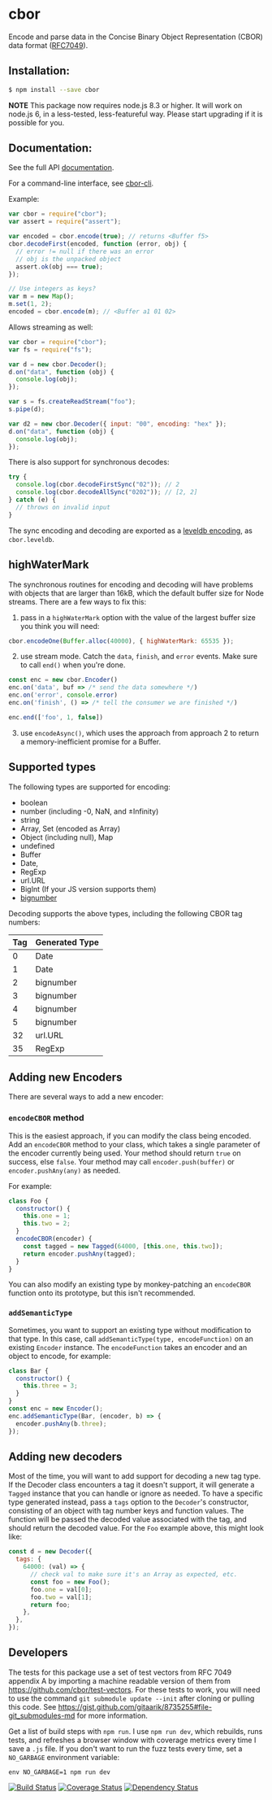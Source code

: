 # cbor

Encode and parse data in the Concise Binary Object Representation (CBOR) data format ([RFC7049](http://tools.ietf.org/html/rfc7049)).

## Installation:

```bash
$ npm install --save cbor
```

**NOTE**
This package now requires node.js 8.3 or higher. It will work on node.js 6, in
a less-tested, less-featureful way. Please start upgrading if it is possible
for you.

## Documentation:

See the full API [documentation](http://hildjj.github.io/node-cbor/).

For a command-line interface, see [cbor-cli](https://github.com/hildjj/node-cbor/tree/master/cli).

Example:

```javascript
var cbor = require("cbor");
var assert = require("assert");

var encoded = cbor.encode(true); // returns <Buffer f5>
cbor.decodeFirst(encoded, function (error, obj) {
  // error != null if there was an error
  // obj is the unpacked object
  assert.ok(obj === true);
});

// Use integers as keys?
var m = new Map();
m.set(1, 2);
encoded = cbor.encode(m); // <Buffer a1 01 02>
```

Allows streaming as well:

```javascript
var cbor = require("cbor");
var fs = require("fs");

var d = new cbor.Decoder();
d.on("data", function (obj) {
  console.log(obj);
});

var s = fs.createReadStream("foo");
s.pipe(d);

var d2 = new cbor.Decoder({ input: "00", encoding: "hex" });
d.on("data", function (obj) {
  console.log(obj);
});
```

There is also support for synchronous decodes:

```javascript
try {
  console.log(cbor.decodeFirstSync("02")); // 2
  console.log(cbor.decodeAllSync("0202")); // [2, 2]
} catch (e) {
  // throws on invalid input
}
```

The sync encoding and decoding are exported as a
[leveldb encoding](https://github.com/Level/levelup#custom_encodings), as
`cbor.leveldb`.

## highWaterMark

The synchronous routines for encoding and decoding will have problems with
objects that are larger than 16kB, which the default buffer size for Node
streams. There are a few ways to fix this:

1. pass in a `highWaterMark` option with the value of the largest buffer size you think you will need:

```javascript
cbor.encodeOne(Buffer.alloc(40000), { highWaterMark: 65535 });
```

2. use stream mode. Catch the `data`, `finish`, and `error` events. Make sure to call `end()` when you're done.

```javascript
const enc = new cbor.Encoder()
enc.on('data', buf => /* send the data somewhere */)
enc.on('error', console.error)
enc.on('finish', () => /* tell the consumer we are finished */)

enc.end(['foo', 1, false])
```

3. use `encodeAsync()`, which uses the approach from approach 2 to return a memory-inefficient promise for a Buffer.

## Supported types

The following types are supported for encoding:

- boolean
- number (including -0, NaN, and ±Infinity)
- string
- Array, Set (encoded as Array)
- Object (including null), Map
- undefined
- Buffer
- Date,
- RegExp
- url.URL
- BigInt (If your JS version supports them)
- [bignumber](https://github.com/MikeMcl/bignumber.js)

Decoding supports the above types, including the following CBOR tag numbers:

| Tag | Generated Type |
| --- | -------------- |
| 0   | Date           |
| 1   | Date           |
| 2   | bignumber      |
| 3   | bignumber      |
| 4   | bignumber      |
| 5   | bignumber      |
| 32  | url.URL        |
| 35  | RegExp         |

## Adding new Encoders

There are several ways to add a new encoder:

### `encodeCBOR` method

This is the easiest approach, if you can modify the class being encoded. Add an
`encodeCBOR` method to your class, which takes a single parameter of the encoder
currently being used. Your method should return `true` on success, else `false`.
Your method may call `encoder.push(buffer)` or `encoder.pushAny(any)` as needed.

For example:

```javascript
class Foo {
  constructor() {
    this.one = 1;
    this.two = 2;
  }
  encodeCBOR(encoder) {
    const tagged = new Tagged(64000, [this.one, this.two]);
    return encoder.pushAny(tagged);
  }
}
```

You can also modify an existing type by monkey-patching an `encodeCBOR` function
onto its prototype, but this isn't recommended.

### `addSemanticType`

Sometimes, you want to support an existing type without modification to that
type. In this case, call `addSemanticType(type, encodeFunction)` on an existing
`Encoder` instance. The `encodeFunction` takes an encoder and an object to
encode, for example:

```javascript
class Bar {
  constructor() {
    this.three = 3;
  }
}
const enc = new Encoder();
enc.addSemanticType(Bar, (encoder, b) => {
  encoder.pushAny(b.three);
});
```

## Adding new decoders

Most of the time, you will want to add support for decoding a new tag type. If
the Decoder class encounters a tag it doesn't support, it will generate a `Tagged`
instance that you can handle or ignore as needed. To have a specific type
generated instead, pass a `tags` option to the `Decoder`'s constructor, consisting
of an object with tag number keys and function values. The function will be
passed the decoded value associated with the tag, and should return the decoded
value. For the `Foo` example above, this might look like:

```javascript
const d = new Decoder({
  tags: {
    64000: (val) => {
      // check val to make sure it's an Array as expected, etc.
      const foo = new Foo();
      foo.one = val[0];
      foo.two = val[1];
      return foo;
    },
  },
});
```

## Developers

The tests for this package use a set of test vectors from RFC 7049 appendix A by importing a machine readable version of them from https://github.com/cbor/test-vectors. For these tests to work, you will need to use the command `git submodule update --init` after cloning or pulling this code. See https://gist.github.com/gitaarik/8735255#file-git_submodules-md for more information.

Get a list of build steps with `npm run`. I use `npm run dev`, which rebuilds,
runs tests, and refreshes a browser window with coverage metrics every time I
save a `.js` file. If you don't want to run the fuzz tests every time, set
a `NO_GARBAGE` environment variable:

```
env NO_GARBAGE=1 npm run dev
```

[![Build Status](https://api.travis-ci.org/hildjj/node-cbor.svg)](https://travis-ci.org/hildjj/node-cbor)
[![Coverage Status](https://coveralls.io/repos/hildjj/node-cbor/badge.svg?branch=master)](https://coveralls.io/r/hildjj/node-cbor?branch=master)
[![Dependency Status](https://david-dm.org/hildjj/node-cbor.svg)](https://david-dm.org/hildjj/node-cbor)
